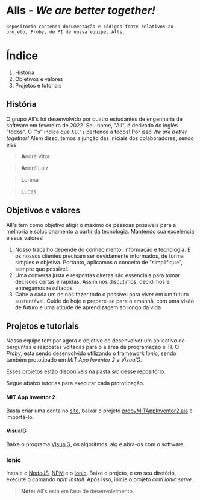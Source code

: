
# **Alls** - *We are better together!*
`Repositório contendo documentação e códigos-fonte relativos ao projeto, Proby, de PI de nossa equipe, Alls.`

# Índice
1. História
2. Objetivos e valores
3. Projetos e tutoriais

## História

O grupo All's foi desenvolvido por quatro estudantes de engenharia de software em fevereiro de 2022. Seu nome, "All", é derivado do inglês "todos". O "'s" indica que `All's` pertence a todos! Por isso *We are better together!* Além disso, temos a junção das iniciais dos colaboradores, sendo elas:
 
 >**A**ndré Vitor
 
 >**A**ndré Luiz
 
 >**L**orena
 
 >**L**ucas
 
## Objetivos e valores

All's tem como objetivo atigir o maximo de pessoas possiveis para a melhoria e solucionamento a partir da tecnologia. Mantendo sua excelencia e seus valores! 

1. Nosso trabalho depende do conhecimento, informação e tecnologia. E os nossos clientes precisam ser devidamente informados, de forma simples e objetiva. Portanto, aplicamos o conceito de "simplifique", sempre que possível.
2. Uma conversa justa e respostas diretas são essenciais para tomar decisões certas e rápidas. Assim nós discutimos, decidimos e entregamos resultados.
3. Cabe a cada um de nós fazer todo o possível para viver em um futuro sustentável. Cuide de hoje e prepare-se para o amanhã, com uma visão de futuro e uma atitude de aprendizagem ao longo da vida.

## Projetos e tutoriais

Nossa equipe tem por agora o objetivo de desenvolver um aplicativo de perguntas e respostas voltadas para o a área da programação e TI.  O *Proby*, esta sendo desenvolvido utilizando o framework *Ionic*, sendo também prototipado em *MIT App Inventor 2* e *VisualG*.

Esses projetos estão disponíveis na pasta *src* desse repositório.

Segue abaixo tutorias para executar cada prototipação.

#### MIT App Inventor 2

Basta criar uma conta no [site](https://appinventor.mit.edu/), baixar o projeto [probyMITAppInventor2.aia](https://github.com/Andre-Bigaran/Alls/blob/main/src/probyMITAppInventor2.aia) e importá-lo.

#### VisualG

Baixe o programa [VisualG](http://visualg3.com.br/download/2086/), os algorítmos .alg e abra-os com o software.

### Ionic

Instale o [NodeJS](https://nodejs.org/en/), [NPM](https://www.npmjs.com/) e o [Ionic](https://ionicframework.com/docs/intro/cli). Baixe o projeto, e em seu diretório, execute o comando *npm install*. Após isso, inicie o projeto com *ionic serve*.

 >**Note:** All's esta em fase de desenvolvimento.
